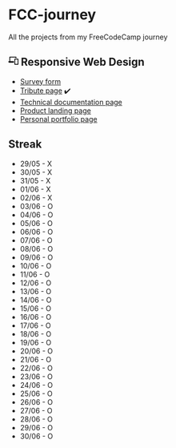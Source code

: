 # FCC-journey
All the projects from my FreeCodeCamp journey

## <svg width="20px" height="20px" aria-hidden="true" viewBox="0 0 640 512" xmlns="http://www.w3.org/2000/svg" class="cert-header-icon"><path d="M112 48h352v48h48V32a32.09 32.09 0 00-32-32H96a32.09 32.09 0 00-32 32v256H16a16 16 0 00-16 16v16a64.14 64.14 0 0063.91 64H352v-96H112zm492 80H420a36 36 0 00-36 36v312a36 36 0 0036 36h184a36 36 0 0036-36V164a36 36 0 00-36-36zm-12 336H432V176h160z"></path></svg> Responsive Web Design 

- [Survey form]()
- [Tribute page](https://codepen.io/JoelEncinasMartin/pen/wvyjxpN) ✔️
- [Technical documentation page]()
- [Product landing page]()
- [Personal portfolio page]()

## Streak

- 29/05 - X
- 30/05 - X
- 31/05 - X
- 01/06 - X
- 02/06 - X
- 03/06 - O
- 04/06 - O
- 05/06 - O
- 06/06 - O
- 07/06 - O
- 08/06 - O
- 09/06 - O
- 10/06 - O
- 11/06 - O
- 12/06 - O
- 13/06 - O
- 14/06 - O
- 15/06 - O
- 16/06 - O
- 17/06 - O
- 18/06 - O
- 19/06 - O
- 20/06 - O
- 21/06 - O
- 22/06 - O
- 23/06 - O
- 24/06 - O
- 25/06 - O
- 26/06 - O
- 27/06 - O
- 28/06 - O
- 29/06 - O
- 30/06 - O
